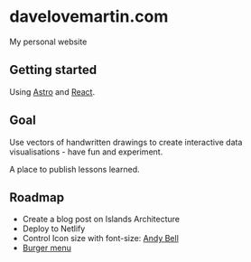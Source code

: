 # davelovemartin.com

My personal website

## Getting started

Using [Astro](https://docs.astro.build/en/getting-started/) and [React](https://beta.reactjs.org/learn).

## Goal

Use vectors of handwritten drawings to create interactive data visualisations - have fun and experiment.

A place to publish lessons learned.

## Roadmap

- Create a blog post on Islands Architecture
- Deploy to Netlify
- Control Icon size with font-size: [Andy Bell](https://archive.hankchizljaw.com/links/121/)
- [Burger menu](https://piccalil.li/tutorial/build-a-fully-responsive-progressively-enhanced-burger-menu/)
